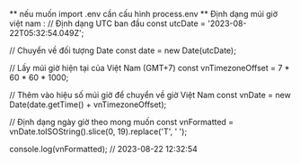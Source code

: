 ** nếu muốn import .env cần cấu hình process.env
 ** Định dạng múi giờ việt nam :
 // Định dạng UTC ban đầu 
const utcDate = '2023-08-22T05:32:54.049Z';

// Chuyển về đối tượng Date
const date = new Date(utcDate);

// Lấy múi giờ hiện tại của Việt Nam (GMT+7) 
const vnTimezoneOffset = 7 * 60 * 60 * 1000; 

// Thêm vào hiệu số múi giờ để chuyển về giờ Việt Nam
const vnDate = new Date(date.getTime() + vnTimezoneOffset);

// Định dạng ngày giờ theo mong muốn
const vnFormatted = vnDate.toISOString().slice(0, 19).replace('T', ' ');

console.log(vnFormatted);
// 2023-08-22 12:32:54